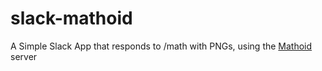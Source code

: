 # slack-mathoid
A Simple Slack App that responds to /math with PNGs, using the [Mathoid](https://github.com/wikimedia/mathoid) server

